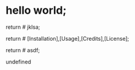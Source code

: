# hello world;

  return # jklsa;

  return # [Installation],[Usage],[Credits],[License];

  return # asdf;
  
  undefined





